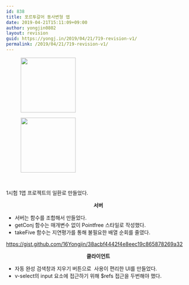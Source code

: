 ```yaml
---
id: 838
title: 포르투갈어 동사변형 앱
date: 2019-04-21T15:11:09+09:00
author: yongjin0802
layout: revision
guid: https://yongj.in/2019/04/21/719-revision-v1/
permalink: /2019/04/21/719-revision-v1/
---
```

<div id='gallery-12' class='gallery galleryid-838 gallery-columns-3 gallery-size-thumbnail'>
  <figure class='gallery-item'> 
  
  <div class='gallery-icon landscape'>
    <a href='https://yongj.in/2018/05/04/%ed%8f%ac%eb%a5%b4%ed%88%ac%ea%b0%88%ec%96%b4-%eb%8f%99%ec%82%ac%eb%b3%80%ed%98%95-%ec%95%b1/%e1%84%89%e1%85%b3%e1%84%8f%e1%85%b3%e1%84%85%e1%85%b5%e1%86%ab%e1%84%89%e1%85%a3%e1%86%ba-2018-05-04-%e1%84%8b%e1%85%a9%e1%84%92%e1%85%ae-5-33-03/'><img width="150" height="150" src="https://yongj.in/wp-content/uploads/2018/05/e18489e185b3e1848fe185b3e18485e185b5e186abe18489e185a3e186ba-2018-05-04-e1848be185a9e18492e185ae-5-33-03-150x150.png" class="attachment-thumbnail size-thumbnail" alt="" srcset="https://yongj.in/wp-content/uploads/2018/05/e18489e185b3e1848fe185b3e18485e185b5e186abe18489e185a3e186ba-2018-05-04-e1848be185a9e18492e185ae-5-33-03-150x150.png 150w, https://yongj.in/wp-content/uploads/2018/05/e18489e185b3e1848fe185b3e18485e185b5e186abe18489e185a3e186ba-2018-05-04-e1848be185a9e18492e185ae-5-33-03-85x85.png 85w" sizes="(max-width: 150px) 100vw, 150px" /></a>
  </div></figure><figure class='gallery-item'> 
  
  <div class='gallery-icon portrait'>
    <a href='https://yongj.in/2018/05/04/%ed%8f%ac%eb%a5%b4%ed%88%ac%ea%b0%88%ec%96%b4-%eb%8f%99%ec%82%ac%eb%b3%80%ed%98%95-%ec%95%b1/%e1%84%89%e1%85%b3%e1%84%8f%e1%85%b3%e1%84%85%e1%85%b5%e1%86%ab%e1%84%89%e1%85%a3%e1%86%ba-2018-05-04-%e1%84%8b%e1%85%a9%e1%84%92%e1%85%ae-5-33-32/'><img width="150" height="150" src="https://yongj.in/wp-content/uploads/2018/05/e18489e185b3e1848fe185b3e18485e185b5e186abe18489e185a3e186ba-2018-05-04-e1848be185a9e18492e185ae-5-33-32-150x150.png" class="attachment-thumbnail size-thumbnail" alt="" srcset="https://yongj.in/wp-content/uploads/2018/05/e18489e185b3e1848fe185b3e18485e185b5e186abe18489e185a3e186ba-2018-05-04-e1848be185a9e18492e185ae-5-33-32-150x150.png 150w, https://yongj.in/wp-content/uploads/2018/05/e18489e185b3e1848fe185b3e18485e185b5e186abe18489e185a3e186ba-2018-05-04-e1848be185a9e18492e185ae-5-33-32-85x85.png 85w" sizes="(max-width: 150px) 100vw, 150px" /></a>
  </div></figure>
</div>

&nbsp;

1시험 1앱 프로젝트의 일환로 만들었다.

<p style="text-align:center;">
  <strong>서버</strong>
</p>

  * 서버는 함수를 조합해서 만들었다.
  * getConj 함수는 매개변수 없이 Pointfree 스타일로 작성했다.
  * takeFive 함수는 지연평가를 통해 불필요한 배열 순회를 줄였다.

https://gist.github.com/16Yongjin/38acbf4442f4e8eec19c865878269a32

<p style="text-align:center;">
  <strong>클라이언트</strong>
</p>

  * 자동 완성 검색창과 지우기 버튼으로  사용이 편리한 UI를 만들었다.
  * v-select의 input 요소에 접근하기 위해 $refs 접근을 두번해야 했다.

&nbsp;

&nbsp;